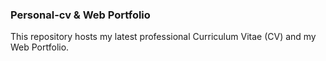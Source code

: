 ### Personal-cv & Web Portfolio

This repository hosts my latest professional Curriculum Vitae (CV) and my Web Portfolio.



